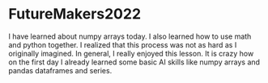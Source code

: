 # FutureMakers2022
I have learned about numpy arrays today. I also learned how to use math and python together. I realized that this process was not as hard as I originally imagined. In general, I really enjoyed this lesson. It is crazy how on the first day I already learned some basic AI skills like numpy arrays and pandas dataframes and series.
